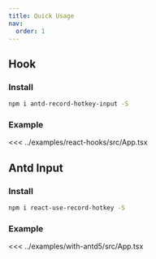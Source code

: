 ```yaml
---
title: Quick Usage
nav:
  order: 1
---
```


## Hook

### Install

```bash
npm i antd-record-hotkey-input -S
```

### Example

<<< ../examples/react-hooks/src/App.tsx

## Antd Input

### Install

```bash
npm i react-use-record-hotkey -S
```

### Example

<<< ../examples/with-antd5/src/App.tsx
